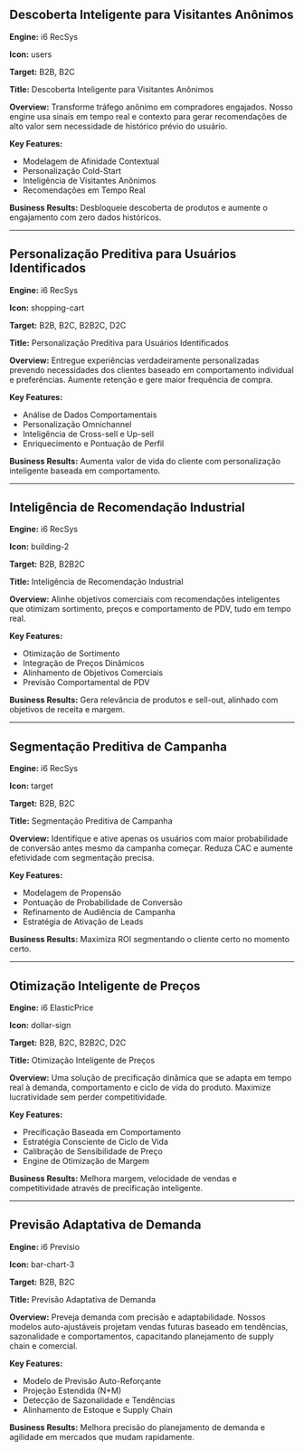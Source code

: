 ## Descoberta Inteligente para Visitantes Anônimos

**Engine:** i6 RecSys

**Icon:** users

**Target:** B2B, B2C

**Title:** Descoberta Inteligente para Visitantes Anônimos

**Overview:** Transforme tráfego anônimo em compradores engajados. Nosso engine usa sinais em tempo real e contexto para gerar recomendações de alto valor sem necessidade de histórico prévio do usuário.

**Key Features:**
- Modelagem de Afinidade Contextual
- Personalização Cold-Start
- Inteligência de Visitantes Anônimos
- Recomendações em Tempo Real

**Business Results:** Desbloqueie descoberta de produtos e aumente o engajamento com zero dados históricos.

---

## Personalização Preditiva para Usuários Identificados

**Engine:** i6 RecSys

**Icon:** shopping-cart

**Target:** B2B, B2C, B2B2C, D2C

**Title:** Personalização Preditiva para Usuários Identificados

**Overview:** Entregue experiências verdadeiramente personalizadas prevendo necessidades dos clientes baseado em comportamento individual e preferências. Aumente retenção e gere maior frequência de compra.

**Key Features:**
- Análise de Dados Comportamentais
- Personalização Omnichannel
- Inteligência de Cross-sell e Up-sell
- Enriquecimento e Pontuação de Perfil

**Business Results:** Aumenta valor de vida do cliente com personalização inteligente baseada em comportamento.

---

## Inteligência de Recomendação Industrial

**Engine:** i6 RecSys

**Icon:** building-2

**Target:** B2B, B2B2C

**Title:** Inteligência de Recomendação Industrial

**Overview:** Alinhe objetivos comerciais com recomendações inteligentes que otimizam sortimento, preços e comportamento de PDV, tudo em tempo real.

**Key Features:**
- Otimização de Sortimento
- Integração de Preços Dinâmicos
- Alinhamento de Objetivos Comerciais
- Previsão Comportamental de PDV

**Business Results:** Gera relevância de produtos e sell-out, alinhado com objetivos de receita e margem.

---

## Segmentação Preditiva de Campanha

**Engine:** i6 RecSys

**Icon:** target

**Target:** B2B, B2C

**Title:** Segmentação Preditiva de Campanha

**Overview:** Identifique e ative apenas os usuários com maior probabilidade de conversão antes mesmo da campanha começar. Reduza CAC e aumente efetividade com segmentação precisa.

**Key Features:**
- Modelagem de Propensão
- Pontuação de Probabilidade de Conversão
- Refinamento de Audiência de Campanha
- Estratégia de Ativação de Leads

**Business Results:** Maximiza ROI segmentando o cliente certo no momento certo.

---

## Otimização Inteligente de Preços

**Engine:** i6 ElasticPrice

**Icon:** dollar-sign

**Target:** B2B, B2C, B2B2C, D2C

**Title:** Otimização Inteligente de Preços

**Overview:** Uma solução de precificação dinâmica que se adapta em tempo real à demanda, comportamento e ciclo de vida do produto. Maximize lucratividade sem perder competitividade.

**Key Features:**
- Precificação Baseada em Comportamento
- Estratégia Consciente de Ciclo de Vida
- Calibração de Sensibilidade de Preço
- Engine de Otimização de Margem

**Business Results:** Melhora margem, velocidade de vendas e competitividade através de precificação inteligente.

---

## Previsão Adaptativa de Demanda

**Engine:** i6 Previsio

**Icon:** bar-chart-3

**Target:** B2B, B2C

**Title:** Previsão Adaptativa de Demanda

**Overview:** Preveja demanda com precisão e adaptabilidade. Nossos modelos auto-ajustáveis projetam vendas futuras baseado em tendências, sazonalidade e comportamentos, capacitando planejamento de supply chain e comercial.

**Key Features:**
- Modelo de Previsão Auto-Reforçante
- Projeção Estendida (N+M)
- Detecção de Sazonalidade e Tendências
- Alinhamento de Estoque e Supply Chain

**Business Results:** Melhora precisão do planejamento de demanda e agilidade em mercados que mudam rapidamente.
